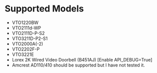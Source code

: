 # Supported Models

- VTO1220BW
- VTO2111d-WP
- VTO2111D-P-S2
- VTO3211D-P2-S1
- VTO2000A(-2)
- VTO2202F-P
- VTO3221E
- Lorex 2K Wired Video Doorbell (B451AJ) [Enable API_DEBUG=True]
- Amcrest AD110/410 should be supported but I have not tested it.
